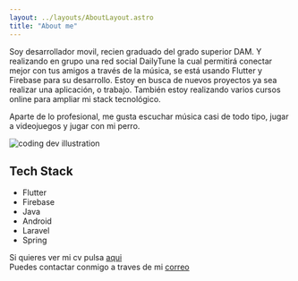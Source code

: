 ```yaml
---
layout: ../layouts/AboutLayout.astro
title: "About me"
---
```


Soy desarrollador movil, recien graduado del grado superior DAM. Y realizando en grupo una red social DailyTune la cual permitirá conectar mejor con tus amigos a través de la música, se está usando Flutter y Firebase para su desarrollo. 
Estoy en busca de nuevos proyectos ya sea realizar una aplicación, o trabajo. También estoy realizando varios cursos online para ampliar mi stack tecnológico.

Aparte de lo profesional, me gusta escuchar música casi de todo tipo, jugar a videojuegos y jugar con mi perro.

<div>
  <img src="/assets/dev.svg" class="sm:w-1/2 mx-auto" alt="coding dev illustration">
</div>

## Tech Stack

- Flutter
- Firebase
- Java
- Android
- Laravel
- Spring

Si quieres ver mi cv pulsa [aqui](/src/assets/files/AntonioInfantesCV.pdf)  
Puedes contactar conmigo a traves de mi [correo](mailto:antonioinfantesmar@gmail.com)

